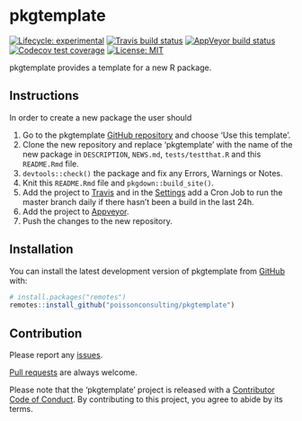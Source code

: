 
<!-- README.md is generated from README.Rmd. Please edit that file -->

# pkgtemplate

<!-- badges: start -->

[![Lifecycle:
experimental](https://img.shields.io/badge/lifecycle-experimental-orange.svg)](https://www.tidyverse.org/lifecycle/#experimental)
[![Travis build
status](https://travis-ci.com/poissonconsulting/pkgtemplate.svg?branch=master)](https://travis-ci.com/poissonconsulting/pkgtemplate)
[![AppVeyor build
status](https://ci.appveyor.com/api/projects/status/github/poissonconsulting/pkgtemplate?branch=master&svg=true)](https://ci.appveyor.com/project/poissonconsulting/pkgtemplate)
[![Codecov test
coverage](https://codecov.io/gh/poissonconsulting/pkgtemplate/branch/master/graph/badge.svg)](https://codecov.io/gh/poissonconsulting/pkgtemplate?branch=master)
[![License:
MIT](https://img.shields.io/badge/License-MIT-green.svg)](https://opensource.org/licenses/MIT)
<!-- badges: end -->

pkgtemplate provides a template for a new R package.

## Instructions

In order to create a new package the user should

1)  Go to the pkgtemplate [GitHub
    repository](https://github.com/poissonconsulting/pkgtemplate) and
    choose ‘Use this template’.
2)  Clone the new repository and replace ‘pkgtemplate’ with the name of
    the new package in `DESCRIPTION`, `NEWS.md`, `tests/testthat.R` and
    this `README.Rmd` file.
3)  `devtools::check()` the package and fix any Errors, Warnings or
    Notes.
4)  Knit this `README.Rmd` file and `pkgdown::build_site()`.
5)  Add the project to
    [Travis](https://www.travis-ci.com/poissonconsulting/pkgtemplate)
    and in the
    [Settings](https://www.travis-ci.com/poissonconsulting/pkgtemplate/settings)
    add a Cron Job to run the master branch daily if there hasn’t been a
    build in the last 24h.
6)  Add the project to
    [Appveyor](https://ci.appveyor.com/project/poissonconsulting/pkgtemplate).
7)  Push the changes to the new repository.

## Installation

You can install the latest development version of pkgtemplate from
[GitHub](https://github.com/poissonconsulting/pkgtemplate) with:

``` r
# install.packages("remotes")
remotes::install_github("poissonconsulting/pkgtemplate")
```

## Contribution

Please report any
[issues](https://github.com/poissonconsulting/pkgtemplate/issues).

[Pull requests](https://github.com/poissonconsulting/pkgtemplate/pulls)
are always welcome.

Please note that the ‘pkgtemplate’ project is released with a
[Contributor Code of
Conduct](https://poissonconsulting.github.io/pkgtemplate/CODE_OF_CONDUCT.html).
By contributing to this project, you agree to abide by its terms.
